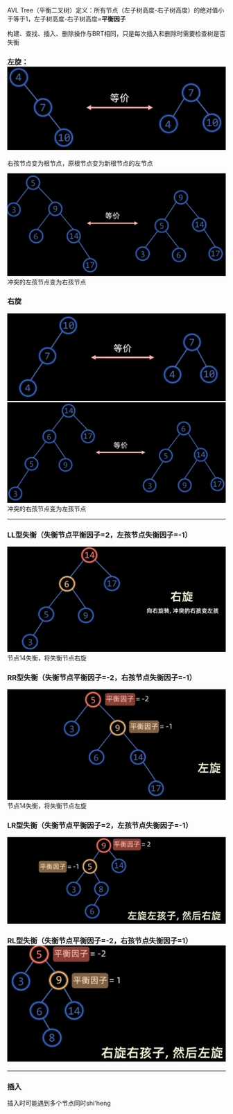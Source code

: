 AVL Tree（平衡二叉树）定义：所有节点（左子树高度-右子树高度）的绝对值小于等于1，左子树高度-右子树高度=**平衡因子**

构建、查找、插入、删除操作与BRT相同，只是每次插入和删除时需要检查树是否失衡

### 左旋：![输入图片说明](/imgs/2025-02-25/uR5ClhTB3fNXsjXt.png)
右孩节点变为根节点，原根节点变为新根节点的左节点

![输入图片说明](/imgs/2025-02-25/UrFxl01rzqL7IM9a.png)
冲突的左孩节点变为右孩节点

### 右旋
![输入图片说明](/imgs/2025-02-25/tXms0Yc7SyloudXx.png)
![输入图片说明](/imgs/2025-02-25/8VSGQUoL7qGfvVxe.png)
冲突的右孩节点变为左孩节点

---

### LL型失衡（失衡节点平衡因子=2，左孩节点失衡因子=-1）
![输入图片说明](/imgs/2025-02-25/NEDFoDXBQ78MoFcK.png)
节点14失衡，将失衡节点右旋

### RR型失衡（失衡节点平衡因子=-2，右孩节点失衡因子=-1）
![输入图片说明](/imgs/2025-02-25/3jrsPoAek2oLBVxW.png)
节点14失衡，将失衡节点左旋

### LR型失衡（失衡节点平衡因子=2，左孩节点失衡因子=-1）
![输入图片说明](/imgs/2025-02-25/IMqqVx26Hx2cD9Dy.png)

### RL型失衡（失衡节点平衡因子=-2，右孩节点失衡因子=1）![输入图片说明](/imgs/2025-02-25/6yy0Z0Yk5gctE52K.png)

---
### 插入
插入时可能遇到多个节点同时shi'heng
<!--stackedit_data:
eyJoaXN0b3J5IjpbLTIxMTA3NDI1OF19
-->